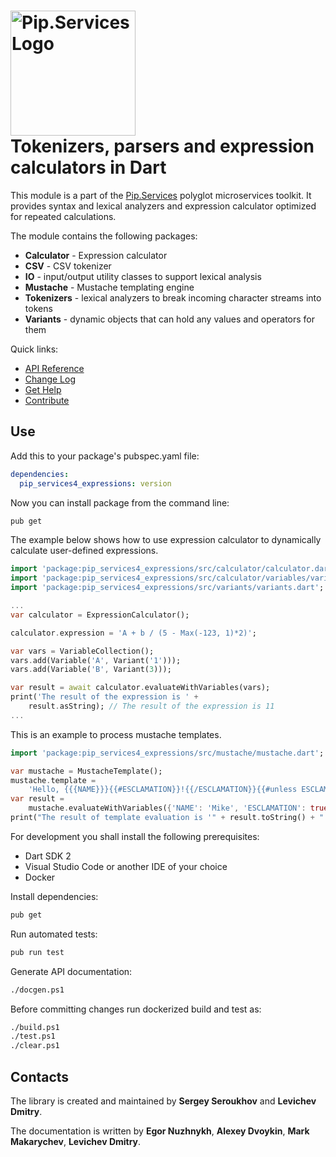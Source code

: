 # <img src="https://uploads-ssl.webflow.com/5ea5d3315186cf5ec60c3ee4/5edf1c94ce4c859f2b188094_logo.svg" alt="Pip.Services Logo" width="200"> <br/> Tokenizers, parsers and expression calculators in Dart

This module is a part of the [Pip.Services](https://pipservices.org/) polyglot microservices toolkit.
It provides syntax and lexical analyzers and expression calculator optimized for repeated calculations.

The module contains the following packages:
- **Calculator** - Expression calculator
- **CSV** - CSV tokenizer
- **IO** - input/output utility classes to support lexical analysis
- **Mustache** - Mustache templating engine
- **Tokenizers** - lexical analyzers to break incoming character streams into tokens
- **Variants** - dynamic objects that can hold any values and operators for them

<a name="links"></a> Quick links:

* [API Reference](https://pub.dev/documentation/pip_services4_expressions/latest/pip_services4_expressions/pip_services4_expressions-library.html)
* [Change Log](CHANGELOG.md)
* [Get Help](https://www.pipservices.org/community/help)
* [Contribute](https://www.pipservices.org/community/contribute)

## Use

Add this to your package's pubspec.yaml file:
```yaml
dependencies:
  pip_services4_expressions: version
```

Now you can install package from the command line:
```bash
pub get
```

The example below shows how to use expression calculator to dynamically
calculate user-defined expressions.

```dart
import 'package:pip_services4_expressions/src/calculator/calculator.dart';
import 'package:pip_services4_expressions/src/calculator/variables/variables.dart';
import 'package:pip_services4_expressions/src/variants/variants.dart';

...
var calculator = ExpressionCalculator();

calculator.expression = 'A + b / (5 - Max(-123, 1)*2)';

var vars = VariableCollection();
vars.add(Variable('A', Variant('1')));
vars.add(Variable('B', Variant(3)));

var result = await calculator.evaluateWithVariables(vars);
print('The result of the expression is ' +
    result.asString); // The result of the expression is 11
...
```

This is an example to process mustache templates.

```dart
import 'package:pip_services4_expressions/src/mustache/mustache.dart';

var mustache = MustacheTemplate();
mustache.template =
    'Hello, {{{NAME}}}{{#ESCLAMATION}}!{{/ESCLAMATION}}{{#unless ESCLAMATION}}.{{/unless}}';
var result =
    mustache.evaluateWithVariables({'NAME': 'Mike', 'ESCLAMATION': true});
print("The result of template evaluation is '" + result.toString() + "'");
```

For development you shall install the following prerequisites:
* Dart SDK 2
* Visual Studio Code or another IDE of your choice
* Docker

Install dependencies:
```bash
pub get
```

Run automated tests:
```bash
pub run test
```

Generate API documentation:
```bash
./docgen.ps1
```

Before committing changes run dockerized build and test as:
```bash
./build.ps1
./test.ps1
./clear.ps1
```

## Contacts

The library is created and maintained by **Sergey Seroukhov** and **Levichev Dmitry**.

The documentation is written by **Egor Nuzhnykh**, **Alexey Dvoykin**, **Mark Makarychev**, **Levichev Dmitry**.
